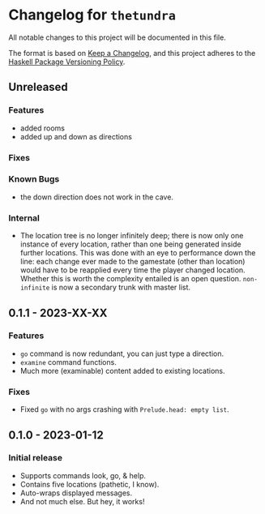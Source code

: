 # Changelog for `thetundra`

All notable changes to this project will be documented in this file.

The format is based on [Keep a Changelog](https://keepachangelog.com/en/1.0.0/),
and this project adheres to the
[Haskell Package Versioning Policy](https://pvp.haskell.org/).


## Unreleased

### Features

- added rooms
- added up and down as directions

### Fixes

### Known Bugs

- the down direction does not work in the cave.

### Internal

- The location tree is no longer infinitely deep; there is now only one instance of every 
location, rather than one being generated inside further locations. This was done with
an eye to performance down the line: each change ever made to the gamestate \(other than 
location\) would have to be reapplied every time the player changed location. Whether this
is worth the complexity entailed is an open question. `non-infinite` is now a secondary
trunk with master list.


## 0.1.1 - 2023-XX-XX

### Features

- `go` command is now redundant, you can just type a direction.
- `examine` command functions.
- Much more \(examinable\) content added to existing locations.

### Fixes

- Fixed `go` with no args crashing with `Prelude.head: empty list`.


## 0.1.0 - 2023-01-12

### Initial release

- Supports commands look, go, & help.
- Contains five locations (pathetic, I know).
- Auto-wraps displayed messages.
- And not much else. But hey, it works!
